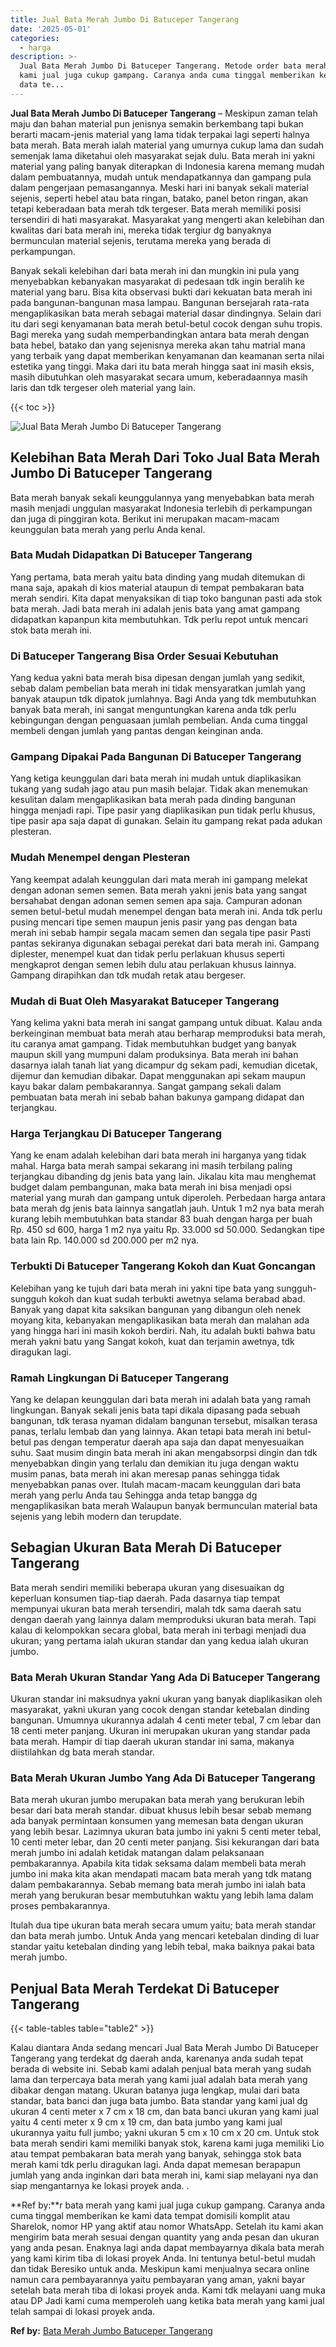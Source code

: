 ```yaml
---
title: Jual Bata Merah Jumbo Di Batuceper Tangerang
date: '2025-05-01'
categories:
  - harga
description: >-
  Jual Bata Merah Jumbo Di Batuceper Tangerang. Metode order bata merah yang
  kami jual juga cukup gampang. Caranya anda cuma tinggal memberikan ke kami
  data te...
---
```


**Jual Bata Merah Jumbo Di Batuceper Tangerang** – Meskipun zaman telah maju dan bahan material pun jenisnya semakin berkembang tapi bukan berarti macam-jenis material yang lama tidak terpakai lagi seperti halnya bata merah. Bata merah ialah material yang umurnya cukup lama dan sudah semenjak lama diketahui oleh masyarakat sejak dulu. Bata merah ini yakni material yang paling banyak diterapkan di Indonesia karena memang mudah dalam pembuatannya, mudah untuk mendapatkannya dan gampang pula dalam pengerjaan pemasangannya. Meski hari ini banyak sekali material sejenis, seperti hebel atau bata ringan, batako, panel beton ringan, akan tetapi keberadaan bata merah tdk tergeser. Bata merah memiliki posisi tersendiri di hati masyarakat. Masyarakat yang mengerti akan kelebihan dan kwalitas dari bata merah ini, mereka tidak tergiur dg banyaknya bermunculan material sejenis, terutama mereka yang berada di perkampungan.

Banyak sekali kelebihan dari bata merah ini dan mungkin ini pula yang menyebabkan kebanyakan masyarakat di pedesaan tdk ingin beralih ke material yang baru. Bisa kita observasi bukti dari kekuatan bata merah ini pada bangunan-bangunan masa lampau. Bangunan bersejarah rata-rata mengaplikasikan bata merah sebagai material dasar dindingnya. Selain dari itu dari segi kenyamanan bata merah betul-betul cocok dengan suhu tropis. Bagi mereka yang sudah memperbandingkan antara bata merah dengan bata hebel, batako dan yang sejenisnya mereka akan tahu matrial mana yang terbaik yang dapat memberikan kenyamanan dan keamanan serta nilai estetika yang tinggi. Maka dari itu bata merah hingga saat ini masih eksis, masih dibutuhkan oleh masyarakat secara umum, keberadaannya masih laris dan tdk tergeser oleh material yang lain.

{{< toc >}}

![Jual Bata Merah Jumbo Di Batuceper Tangerang](/images/jual-bata-merah-04.png)

## Kelebihan Bata Merah Dari Toko Jual Bata Merah Jumbo Di Batuceper Tangerang

Bata merah banyak sekali keunggulannya yang menyebabkan bata merah masih menjadi unggulan masyarakat Indonesia terlebih di perkampungan dan juga di pinggiran kota. Berikut ini merupakan macam-macam keunggulan bata merah yang perlu Anda kenal.

### Bata Mudah Didapatkan Di Batuceper Tangerang

Yang pertama, bata merah yaitu bata dinding yang mudah ditemukan di mana saja, apakah di kios material ataupun di tempat pembakaran bata merah sendiri. Kita dapat menyaksikan di tiap toko bangunan pasti ada stok bata merah. Jadi bata merah ini adalah jenis bata yang amat gampang didapatkan kapanpun kita membutuhkan. Tdk perlu repot untuk mencari stok bata merah ini.

### Di Batuceper Tangerang Bisa Order Sesuai Kebutuhan

Yang kedua yakni bata merah bisa dipesan dengan jumlah yang sedikit, sebab dalam pembelian bata merah ini tidak mensyaratkan jumlah yang banyak ataupun tdk dipatok jumlahnya. Bagi Anda yang tdk membutuhkan banyak bata merah, ini sangat menguntungkan karena anda tdk perlu kebingungan dengan penguasaan jumlah pembelian. Anda cuma tinggal membeli dengan jumlah yang pantas dengan keinginan anda.

### Gampang Dipakai Pada Bangunan Di Batuceper Tangerang

Yang ketiga keunggulan dari bata merah ini mudah untuk diaplikasikan tukang yang sudah jago atau pun masih belajar. Tidak akan menemukan kesulitan dalam mengaplikasikan bata merah pada dinding bangunan hingga menjadi rapi. Tipe pasir yang diaplikasikan pun tidak perlu khusus, tipe pasir apa saja dapat di gunakan. Selain itu gampang rekat pada adukan plesteran.

### Mudah Menempel dengan Plesteran

Yang keempat adalah keunggulan dari mata merah ini gampang melekat dengan adonan semen semen. Bata merah yakni jenis bata yang sangat bersahabat dengan adonan semen semen apa saja. Campuran adonan semen betul-betul mudah menempel dengan bata merah ini. Anda tdk perlu pusing mencari tipe semen maupun jenis pasir yang pas dengan bata merah ini sebab hampir segala macam semen dan segala tipe pasir Pasti pantas sekiranya digunakan sebagai perekat dari bata merah ini. Gampang diplester, menempel kuat dan tidak perlu perlakuan khusus seperti mengkaprot dengan semen lebih dulu atau perlakuan khusus lainnya. Gampang dirapihkan dan tdk mudah retak atau bergeser.

### Mudah di Buat Oleh Masyarakat Batuceper Tangerang

Yang kelima yakni bata merah ini sangat gampang untuk dibuat. Kalau anda berkeinginan membuat bata merah atau berharap memproduksi bata merah, itu caranya amat gampang. Tidak membutuhkan budget yang banyak maupun skill yang mumpuni dalam produksinya. Bata merah ini bahan dasarnya ialah tanah liat yang dicampur dg sekam padi, kemudian dicetak, dijemur dan kemudian dibakar. Dapat menggunakan api sekam maupun kayu bakar dalam pembakarannya. Sangat gampang sekali dalam pembuatan bata merah ini sebab bahan bakunya gampang didapat dan terjangkau.

### Harga Terjangkau Di Batuceper Tangerang

Yang ke enam adalah kelebihan dari bata merah ini harganya yang tidak mahal. Harga bata merah sampai sekarang ini masih terbilang paling terjangkau dibanding dg jenis bata yang lain. Jikalau kita mau menghemat budget dalam pembangunan, maka bata merah ini bisa menjadi opsi material yang murah dan gampang untuk diperoleh. Perbedaan harga antara bata merah dg jenis bata lainnya sangatlah jauh. Untuk 1 m2 nya bata merah kurang lebih membutuhkan bata standar 83 buah dengan harga per buah Rp. 450 sd 600, harga 1 m2 nya yaitu Rp. 33.000 sd 50.000. Sedangkan tipe bata lain Rp. 140.000 sd 200.000 per m2 nya.

### Terbukti Di Batuceper Tangerang Kokoh dan Kuat Goncangan

Kelebihan yang ke tujuh dari bata merah ini yakni tipe bata yang sungguh-sungguh kokoh dan kuat sudah terbukti awetnya selama berabad abad. Banyak yang dapat kita saksikan bangunan yang dibangun oleh nenek moyang kita, kebanyakan mengaplikasikan bata merah dan malahan ada yang hingga hari ini masih kokoh berdiri. Nah, itu adalah bukti bahwa batu merah yakni batu yang Sangat kokoh, kuat dan terjamin awetnya, tdk diragukan lagi.

### Ramah Lingkungan Di Batuceper Tangerang

Yang ke delapan keunggulan dari bata merah ini adalah bata yang ramah lingkungan. Banyak sekali jenis bata tapi dikala dipasang pada sebuah bangunan, tdk terasa nyaman didalam bangunan tersebut, misalkan terasa panas, terlalu lembab dan yang lainnya. Akan tetapi bata merah ini betul-betul pas dengan temperatur daerah apa saja dan dapat menyesuaikan suhu. Saat musim dingin bata merah ini akan mengabsorpsi dingin dan tdk menyebabkan dingin yang terlalu dan demikian itu juga dengan waktu musim panas, bata merah ini akan meresap panas sehingga tidak menyebabkan panas over. Itulah macam-macam keunggulan dari bata merah yang perlu Anda tau Sehingga anda tetap bangga dg mengaplikasikan bata merah Walaupun banyak bermunculan material bata sejenis yang lebih modern dan terupdate.

## Sebagian Ukuran Bata Merah Di Batuceper Tangerang

Bata merah sendiri memiliki beberapa ukuran yang disesuaikan dg keperluan konsumen tiap-tiap daerah. Pada dasarnya tiap tempat mempunyai ukuran bata merah tersendiri, malah tdk sama daerah satu dengan daerah yang lainnya dalam memproduksi ukuran bata merah. Tapi kalau di kelompokkan secara global, bata merah ini terbagi menjadi dua ukuran; yang pertama ialah ukuran standar dan yang kedua ialah ukuran jumbo.

### Bata Merah Ukuran Standar Yang Ada Di Batuceper Tangerang

Ukuran standar ini maksudnya yakni ukuran yang banyak diaplikasikan oleh masyarakat, yakni ukuran yang cocok dengan standar ketebalan dinding bangunan. Umumnya ukurannya adalah 4 centi meter tebal, 7 cm lebar dan 18 centi meter panjang. Ukuran ini merupakan ukuran yang standar pada bata merah. Hampir di tiap daerah ukuran standar ini sama, makanya diistilahkan dg bata merah standar.

### Bata Merah Ukuran Jumbo Yang Ada Di Batuceper Tangerang

Bata merah ukuran jumbo merupakan bata merah yang berukuran lebih besar dari bata merah standar. dibuat khusus lebih besar sebab memang ada banyak permintaan konsumen yang memesan bata dengan ukuran yang lebih besar. Lazimnya ukuran bata jumbo ini yakni 5 centi meter tebal, 10 centi meter lebar, dan 20 centi meter panjang. Sisi kekurangan dari bata merah jumbo ini adalah ketidak matangan dalam pelaksanaan pembakarannya. Apabila kita tidak seksama dalam membeli bata merah jumbo ini maka kita akan mendapati macam bata merah yang tdk matang dalam pembakarannya. Sebab memang bata merah jumbo ini ialah bata merah yang berukuran besar membutuhkan waktu yang lebih lama dalam proses pembakarannya.

Itulah dua tipe ukuran bata merah secara umum yaitu; bata merah standar dan bata merah jumbo. Untuk Anda yang mencari ketebalan dinding di luar standar yaitu ketebalan dinding yang lebih tebal, maka baiknya pakai bata merah jumbo.

## Penjual Bata Merah Terdekat Di Batuceper Tangerang

{{< table-tables table="table2" >}}

Kalau diantara Anda sedang mencari Jual Bata Merah Jumbo Di Batuceper Tangerang yang terdekat dg daerah anda, karenanya anda sudah tepat berada di website ini. Sebab kami adalah penjual bata merah yang sudah lama dan terpercaya bata merah yang kami jual adalah bata merah yang dibakar dengan matang. Ukuran batanya juga lengkap, mulai dari bata standar, bata banci dan juga bata jumbo. Bata standar yang kami jual dg ukuran 4 centi meter x 7 cm x 18 cm, dan bata banci ukuran yang kami jual yaitu 4 centi meter x 9 cm x 19 cm, dan bata jumbo yang kami jual ukurannya yaitu full jumbo; yakni ukuran 5 cm x 10 cm x 20 cm. Untuk stok bata merah sendiri kami memiliki banyak stok, karena kami juga memiliki Lio atau tempat pembakaran bata merah yang banyak, sehingga stok bata merah kami tdk perlu diragukan lagi. Anda dapat memesan berapapun jumlah yang anda inginkan dari bata merah ini, kami siap melayani nya dan siap mengantarnya ke lokasi proyek anda.
.

**Ref by:**r bata merah yang kami jual juga cukup gampang. Caranya anda cuma tinggal memberikan ke kami data tempat domisili komplit atau Sharelok, nomor HP yang aktif atau nomor WhatsApp. Setelah itu kami akan mengirim bata merah sesuai dengan quantity yang anda pesan dan ukuran yang anda pesan. Enaknya lagi anda dapat membayarnya dikala bata merah yang kami kirim tiba di lokasi proyek Anda. Ini tentunya betul-betul mudah dan tidak Beresiko untuk anda. Meskipun kami menjualnya secara online namun cara pembayarannya yaitu pembayaran yang aman, yakni bayar setelah bata merah tiba di lokasi proyek anda. Kami tdk melayani uang muka atau DP Jadi kami cuma memperoleh uang ketika bata merah yang kami jual telah sampai di lokasi proyek anda.

**Ref by:** [Bata Merah Jumbo Batuceper Tangerang](https://id.wikipedia.org/wiki/Bata)
